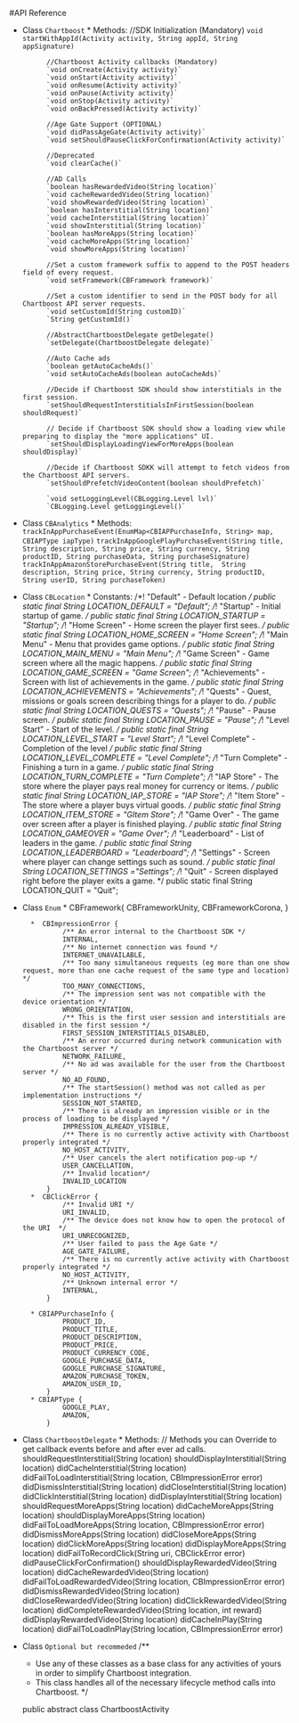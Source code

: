 #API Reference

* Class 
	`Chartboost`
		* Methods:
			//SDK Initialization (Mandatory)
			`void startWithAppId(Activity activity, String appId, String appSignature)`

			//Chartboost Activity callbacks (Mandatory)
			`void onCreate(Activity activity)`			
			`void onStart(Activity activity)`			
			`void onResume(Activity activity)`			
			`void onPause(Activity activity)`			
			`void onStop(Activity activity)`			
			`void onBackPressed(Activity activity)`

			//Age Gate Support (OPTIONAL)			
			`void didPassAgeGate(Activity activity)`			
			`void setShouldPauseClickForConfirmation(Activity activity)`
			
			//Deprecated
			`void clearCache()`
			
			//AD Calls
			`boolean hasRewardedVideo(String location)`
			`void cacheRewardedVideo(String location)`
			`void showRewardedVideo(String location)`
			`boolean hasInterstitial(String location)`
			`void cacheInterstitial(String location)`
			`void showInterstitial(String location)`
			`boolean hasMoreApps(String location)`
			`void cacheMoreApps(String location)`
			`void showMoreApps(String location)`

			//Set a custom framework suffix to append to the POST headers field of every request.
			`void setFramework(CBFramework framework)`

			//Set a custom identifier to send in the POST body for all Chartboost API server requests.
			`void setCustomId(String customID)`
			`String getCustomId()`

			//AbstractChartboostDelegate getDelegate()
			`setDelegate(ChartboostDelegate delegate)`

			//Auto Cache ads
			`boolean getAutoCacheAds()`
			`void setAutoCacheAds(boolean autoCacheAds)`

			//Decide if Chartboost SDK should show interstitials in the first session.
			`setShouldRequestInterstitialsInFirstSession(boolean shouldRequest)`

			// Decide if Chartboost SDK should show a loading view while preparing to display the "more applications" UI.
			`setShouldDisplayLoadingViewForMoreApps(boolean shouldDisplay)`

			//Decide if Chartboost SDKK will attempt to fetch videos from the Chartboost API servers.
			`setShouldPrefetchVideoContent(boolean shouldPrefetch)`

			`void setLoggingLevel(CBLogging.Level lvl)`
			`CBLogging.Level getLoggingLevel()`


* Class 
	`CBAnalytics`
		* Methods:
			`trackInAppPurchaseEvent(EnumMap<CBIAPPurchaseInfo, String> map, CBIAPType iapType)`
			`trackInAppGooglePlayPurchaseEvent(String title, 
									 String description,
				 					 String price,
									 String currency,
									 String productID,
									 String purchaseData,
									 String purchaseSignature)`
			`trackInAppAmazonStorePurchaseEvent(String title, 
									 String description,
				 					 String price,
									 String currency,
									 String productID,
									 String userID,
									 String purchaseToken)`

* Class 
	`CBLocation`
		* Constants:
				/*! "Default" - Default location */
				public static final String LOCATION_DEFAULT = "Default";
				/*! "Startup" - Initial startup of game. */
				public static final String LOCATION_STARTUP = "Startup";
				/*! "Home Screen" - Home screen the player first sees. */
				public static final String LOCATION_HOME_SCREEN = "Home Screen";
				/*! "Main Menu" - Menu that provides game options. */
				public static final String LOCATION_MAIN_MENU = "Main Menu";
				/*! "Game Screen" - Game screen where all the magic happens. */
				public static final String LOCATION_GAME_SCREEN = "Game Screen";
				/*! "Achievements" - Screen with list of achievements in the game. */
				public static final String LOCATION_ACHIEVEMENTS = "Achievements";
				/*! "Quests" - Quest, missions or goals screen describing things for a player to do. */
				public static final String LOCATION_QUESTS = "Quests";
				/*!  "Pause" - Pause screen. */
				public static final String LOCATION_PAUSE = "Pause";
				/*! "Level Start" - Start of the level. */
				public static final String LOCATION_LEVEL_START = "Level Start";
				/*! "Level Complete" - Completion of the level */
				public static final String LOCATION_LEVEL_COMPLETE = "Level Complete";
				/*! "Turn Complete" - Finishing a turn in a game. */
				public static final String LOCATION_TURN_COMPLETE = "Turn Complete";
				/*! "IAP Store" - The store where the player pays real money for currency or items. */
				public static final String LOCATION_IAP_STORE = "IAP Store";
				/*! "Item Store" - The store where a player buys virtual goods. */
				public static final String LOCATION_ITEM_STORE = "GItem Store";
				/*! "Game Over" - The game over screen after a player is finished playing. */
				public static final String LOCATION_GAMEOVER = "Game Over";
				/*! "Leaderboard" - List of leaders in the game. */
				public static final String LOCATION_LEADERBOARD = "Leaderboard";
				/*! "Settings" - Screen where player can change settings such as sound. */
				public static final String LOCATION_SETTINGS ="Settings";
				/*! "Quit" - Screen displayed right before the player exits a game. */
				public static final String LOCATION_QUIT = "Quit";									 

* Class
	`Enum`
		* CBFramework{
	    		CBFrameworkUnity,
	    		CBFrameworkCorona,
			}

		*  CBImpressionError {
				/** An error internal to the Chartboost SDK */
				INTERNAL,
				/** No internet connection was found */
				INTERNET_UNAVAILABLE,
				/** Too many simultaneous requests (eg more than one show request, more than one cache request of the same type and location) */
				TOO_MANY_CONNECTIONS,
				/** The impression sent was not compatible with the device orientation */
				WRONG_ORIENTATION,
				/** This is the first user session and interstitials are disabled in the first session */
				FIRST_SESSION_INTERSTITIALS_DISABLED,
				/** An error occurred during network communication with the Chartboost server */
				NETWORK_FAILURE,
				/** No ad was available for the user from the Chartboost server */
				NO_AD_FOUND,
				/** The startSession() method was not called as per implementation instructions */
				SESSION_NOT_STARTED,
				/** There is already an impression visible or in the process of loading to be displayed */
				IMPRESSION_ALREADY_VISIBLE,
				/** There is no currently active activity with Chartboost properly integrated */
				NO_HOST_ACTIVITY,
				/** User cancels the alert notification pop-up */
			    USER_CANCELLATION,
			    /** Invalid location*/
			    INVALID_LOCATION
			}
		*  CBClickError {
				/** Invalid URI */
				URI_INVALID,
				/** The device does not know how to open the protocol of the URI  */
				URI_UNRECOGNIZED,
				/** User failed to pass the Age Gate */
				AGE_GATE_FAILURE,
				/** There is no currently active activity with Chartboost properly integrated */
				NO_HOST_ACTIVITY,
				/** Unknown internal error */
				INTERNAL,
			}	

		* CBIAPPurchaseInfo {
				PRODUCT_ID,
				PRODUCT_TITLE,
				PRODUCT_DESCRIPTION,
				PRODUCT_PRICE,
				PRODUCT_CURRENCY_CODE,
				GOOGLE_PURCHASE_DATA,
				GOOGLE_PURCHASE_SIGNATURE,
				AMAZON_PURCHASE_TOKEN,
				AMAZON_USER_ID,
			}
		* CBIAPType {
				GOOGLE_PLAY,
				AMAZON,
			}	


* Class 
	`ChartboostDelegate`
		* Methods:
			// Methods you can Override to get callback events before and after ever ad calls.
			shouldRequestInterstitial(String location)
			shouldDisplayInterstitial(String location)
			didCacheInterstitial(String location)
			didFailToLoadInterstitial(String location, CBImpressionError error)
			didDismissInterstitial(String location)
			didCloseInterstitial(String location)
			didClickInterstitial(String location)
			didDisplayInterstitial(String location)
			shouldRequestMoreApps(String location)
			didCacheMoreApps(String location)
			shouldDisplayMoreApps(String location)
			didFailToLoadMoreApps(String location, CBImpressionError error)
			didDismissMoreApps(String location)
			didCloseMoreApps(String location)
			didClickMoreApps(String location)
			didDisplayMoreApps(String location)
			didFailToRecordClick(String uri, CBClickError error)
			didPauseClickForConfirmation()
			shouldDisplayRewardedVideo(String location)
			didCacheRewardedVideo(String location)
			didFailToLoadRewardedVideo(String location, CBImpressionError error)
			didDismissRewardedVideo(String location)
			didCloseRewardedVideo(String location)
			didClickRewardedVideo(String location)
			didCompleteRewardedVideo(String location, int reward)
			didDisplayRewardedVideo(String location)
			didCacheInPlay(String location)
			didFailToLoadInPlay(String location, CBImpressionError error)


* Class
	`Optional but recommeded`
	/**
	 * Use any of these classes as a base class for any activities of yours in order to simplify Chartboost integration.
	 * This class handles all of the necessary lifecycle method calls into Chartboost.
	 */

	public abstract class ChartboostActivity 

